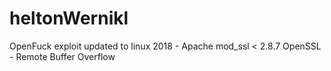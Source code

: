 # heltonWernikl
OpenFuck exploit updated to linux 2018 - Apache mod_ssl &lt; 2.8.7 OpenSSL - Remote Buffer Overflow
